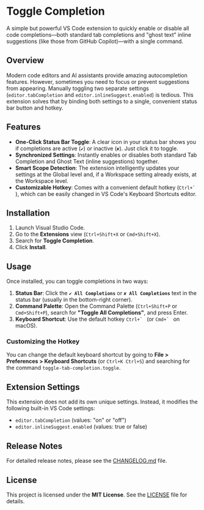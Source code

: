 # Toggle Completion

A simple but powerful VS Code extension to quickly enable or disable all code completions—both standard tab completions and "ghost text" inline suggestions (like those from GitHub Copilot)—with a single command.

## Overview

Modern code editors and AI assistants provide amazing autocompletion features. However, sometimes you need to focus or prevent suggestions from appearing. Manually toggling two separate settings (`editor.tabCompletion` and `editor.inlineSuggest.enabled`) is tedious. This extension solves that by binding both settings to a single, convenient status bar button and hotkey.

## Features

-   **One-Click Status Bar Toggle**: A clear icon in your status bar shows you if completions are active (`✔`) or inactive (`✘`). Just click it to toggle.
-   **Synchronized Settings**: Instantly enables or disables both standard Tab Completion and Ghost Text (inline suggestions) together.
-   **Smart Scope Detection**: The extension intelligently updates your settings at the Global level and, if a Workspace setting already exists, at the Workspace level.
-   **Customizable Hotkey**: Comes with a convenient default hotkey (``Ctrl+` ``), which can be easily changed in VS Code's Keyboard Shortcuts editor.

## Installation

1.  Launch Visual Studio Code.
2.  Go to the **Extensions** view (`Ctrl+Shift+X` or `Cmd+Shift+X`).
3.  Search for **Toggle Completion**.
4.  Click **Install**.

## Usage

Once installed, you can toggle completions in two ways:

1.  **Status Bar**: Click the **`✔ All Completions`** or **`✘ All Completions`** text in the status bar (usually in the bottom-right corner).
2.  **Command Palette**: Open the Command Palette (`Ctrl+Shift+P` or `Cmd+Shift+P`), search for **"Toggle All Completions"**, and press Enter.
3.  **Keyboard Shortcut**: Use the default hotkey ``Ctrl+` `` (or ``Cmd+` `` on macOS).

### Customizing the Hotkey

You can change the default keyboard shortcut by going to **File > Preferences > Keyboard Shortcuts** (or `Ctrl+K Ctrl+S`) and searching for the command `toggle-tab-completion.toggle`.

## Extension Settings

This extension does not add its own unique settings. Instead, it modifies the following built-in VS Code settings:

-   `editor.tabCompletion` (values: "on" or "off")
-   `editor.inlineSuggest.enabled` (values: true or false)

## Release Notes

For detailed release notes, please see the [CHANGELOG.md](CHANGELOG.md) file.

## License

This project is licensed under the **MIT License**. See the [LICENSE](LICENSE) file for details.